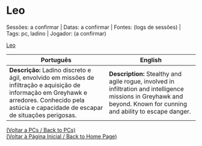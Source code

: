 
# Leo

Sessões: a confirmar | Datas: a confirmar | Fontes: (logs de sessões) | Tags: pc, ladino | Jogador: (a confirmar)

[Leo](leo.png)

| Português | English |
|-----------|---------|
| **Descrição:** Ladino discreto e ágil, envolvido em missões de infiltração e aquisição de informação em Greyhawk e arredores. Conhecido pela astúcia e capacidade de escapar de situações perigosas. | **Description:** Stealthy and agile rogue, involved in infiltration and intelligence missions in Greyhawk and beyond. Known for cunning and ability to escape danger. |

[(Voltar a PCs / Back to PCs)](pcs.md)  
[(Voltar à Página Inicial / Back to Home Page)](home.md)



















